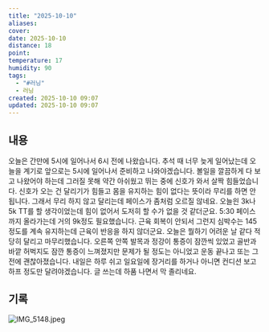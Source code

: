 ```yaml
---
title: "2025-10-10"
aliases:
cover:
date: 2025-10-10
distance: 18
point:
temperature: 17
humidity: 90
tags:
  - "#러닝"
  - 러닝
created: 2025-10-10 09:07
updated: 2025-10-10 09:07
---
```

## 내용
오늘은 간만에 5시에 일어나서 6시 전에 나왔습니다. 추석 때 너무 늦게 일어났는데 오늘을 계기로 앞으로는 5시에 일어나서 준비하고 나와야겠습니다. 볼일을 깔끔하게 다 보고 나왔어야 하는데 그러질 못해 약간 아쉬웠고 뛰는 중에 신호가 와서 살짝 힘들었습니다. 신호가 오는 건 달리기가 힘들고 몸을 유지하는 힘이 없다는 뜻이라 무리를 하면 안됩니다. 그래서 무리 하지 않고 달리는데 페이스가 좀처럼 오르질 않네요. 
오늘읜 3k나 5k TT를 할 생각이었는데 힘이 없어서 도저히 할 수가 없을 것 같더군요. 5:30 페이스까지 올라가는데 거의 9k정도 필요했습니다. 근육 회복이 안되서 그런지 심박수는 145 정도를 계속 유지하는데 근육이 반응을 하지 않더군요.
오늘은 뭘하기 어려운 날 같다 적당히 달리고 마무리했습니다. 오른쪽 안쪽 발목과 정강이 통증이 잠깐씩 있었고 골반과 바깥 허벅지도 잠깐 통증이 느껴졌지만 문제가 될 정도는 아니었고 운동 끝나고 또는 그 전에 괜찮아졌습니다.
내일은 하루 쉬고 일요일에 장거리를 하거나 아니면 컨디션 보고 하프 정도만 달려야겠습니다.
글 쓰는데 하품 나면서 막 졸리네요.
## 기록
![IMG_5148.jpeg](/images/IMG_5148.jpeg)

